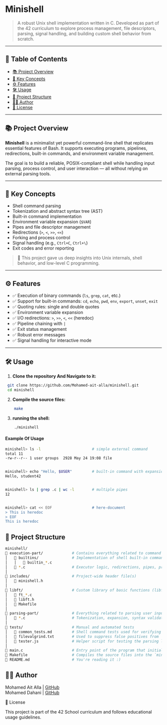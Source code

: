 # Minishell

> A robust Unix shell implementation written in C. Developed as part of the 42 curriculum to explore process management, file descriptors, parsing, signal handling, and building custom shell behavior from scratch.

---

## 📑 Table of Contents

- [📚 Project Overview](#project-overview)
- [🧠 Key Concepts](#key-concepts)
- [⚙️ Features](#features)
- [🛠️ Usage](#usage)
- [📁 Project Structure](#project-structure)
- [🧑‍💻 Author](#author)
- [📜 License](#license)

---
<a name="project-overview"></a>
## 📚 Project Overview

**Minishell** is a minimalist yet powerful command-line shell that replicates essential features of Bash. It supports executing programs, pipelines, redirections, built-in commands, and environment variable management.

The goal is to build a reliable, POSIX-compliant shell while handling input parsing, process control, and user interaction — all without relying on external parsing tools.

---
<a name="key-concepts"></a>
## 🧠 Key Concepts

- Shell command parsing
- Tokenization and abstract syntax tree (AST)
- Built-in command implementation
- Environment variable expansion (`$VAR`)
- Pipes and file descriptor management
- Redirections (`>`, `<`, `>>`, `<<`)
- Forking and process control
- Signal handling (e.g., `Ctrl+C`, `Ctrl+\`)
- Exit codes and error reporting

> 🧩 This project gave us deep insights into Unix internals, shell behavior, and low-level C programming.

---
<a name="features"></a>
## ⚙️ Features

- ✅ Execution of binary commands (`ls`, `grep`, `cat`, etc.)
- ✅ Support for built-in commands: `cd`, `echo`, `pwd`, `env`, `export`, `unset`, `exit`
- ✅ Quoting rules: single and double quotes
- ✅ Environment variable expansion
- ✅ I/O redirections: `>`, `>>`, `<`, `<<` (heredoc)
- ✅ Pipeline chaining with `|`
- ✅ Exit status management
- ✅ Robust error messages
- ✅ Signal handling for interactive mode

---
<a name="usage"></a>
## 🛠️ Usage

1. **Clone the repository And Navigate to it:**

```bash
 git clone https://github.com/Mohamed-ait-alla/minishell.git
 cd minishell
```

2. **Compile the source files:**
```bash
	make
```

3. **running the shell:**
```bash
	./minishell
```

#### Example Of Usage

```bash
minishell> ls -l                       # simple external command
total 11
-rw-r--r-- 1 user groups  2928 May 24 19:08 file


minishell> echo "Hello, $USER"         # built-in command with expansion
Hello, student42


minishell> ls | grep .c | wc -l        # multiple pipes
12


minishell> cat << EOF                  # here-document
> This is heredoc
> EOF
This is heredoc

```
<a name="project-structure"></a>
## 📁 Project Structure
```bash
minishell/
📁 execution-part/             # Contains everything related to command execution
│   📁 builtins/               # Implementation of shell built-in commands (cd, echo, etc.)
│   │   📄 builtin_*.c
│   📄 *.c                     # Executor logic, redirections, pipes, process handling
│
📁 includes/                   # Project-wide header file(s)
│   📄 minishell.h
│
📁 libft/                      # Custom library of basic functions (libft)
│   📄 ft_*.c
│   📄 libft.h
│   📄 Makefile
│
📁 parsing-part/               # Everything related to parsing user input
│   📄 *.c                     # Tokenization, expansion, syntax validation
│
📁 tests/                      # Manual and automated tests
│   📄 common_tests.md         # Shell command tests used for verifying behavior
│   📄 filevalgrind.txt        # Used to suppress false positives from `readline` leaks
│   📄 tester.js               # Helper script for testing the parsing logic
│
📄 main.c                      # Entry point of the program that initializes and runs the shell  
📄 Makefile                    # Compiles the source files into the `minishell` binary  
📄 README.md                   # You're reading it :)

 ```
<a name="author"></a>
## 🧑‍💻 Author

Mohamed Ait Alla | [GitHub](https://github.com/Mohamed-ait-alla)
<br>
Mohamed Dahani   | [GitHub](https://github.com/dahani-dev)

<a name="license"></a>
📜 License

This project is part of the 42 School curriculum and follows educational usage guidelines.
